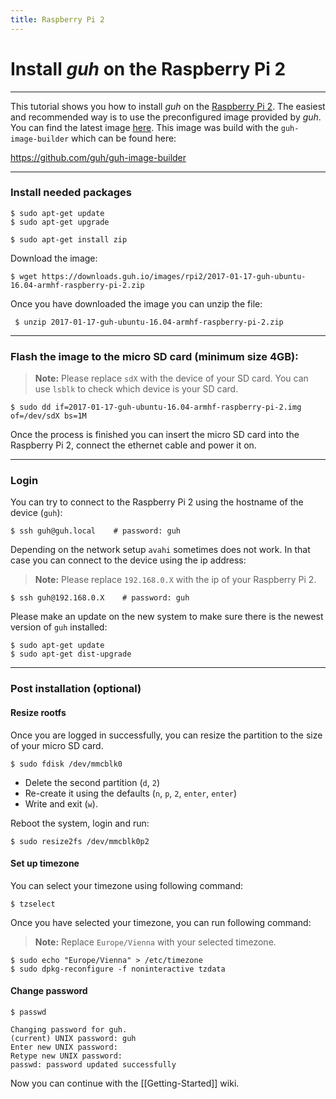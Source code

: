 ```yaml
---
title: Raspberry Pi 2
---
```


# Install *guh* on the Raspberry Pi 2
--------------------------------------------

This tutorial shows you how to install *guh* on the [Raspberry Pi 2](https://www.raspberrypi.org/documentation/hardware/raspberrypi/models/README.md). The easiest and recommended way is to use the preconfigured image provided by *guh*. You can find the latest image [here](https://downloads.guh.io/images/rpi2/2017-01-17-guh-ubuntu-16.04-armhf-raspberry-pi-2.zip). This image was build with the `guh-image-builder` which can be found here:

https://github.com/guh/guh-image-builder

-----------------------------------------------------
### Install needed packages
    
    $ sudo apt-get update
    $ sudo apt-get upgrade
    
    $ sudo apt-get install zip


Download the image:

    $ wget https://downloads.guh.io/images/rpi2/2017-01-17-guh-ubuntu-16.04-armhf-raspberry-pi-2.zip

Once you have downloaded the image you can unzip the file:
   
     $ unzip 2017-01-17-guh-ubuntu-16.04-armhf-raspberry-pi-2.zip


-----------------------------------------------------
### Flash the image to the micro SD card (minimum size 4GB):

> **Note:** Please replace `sdX` with the device of your SD card. You can use `lsblk` to check which device is your SD card. 


    $ sudo dd if=2017-01-17-guh-ubuntu-16.04-armhf-raspberry-pi-2.img of=/dev/sdX bs=1M

Once the process is finished you can insert the micro SD card into the Raspberry Pi 2, connect the ethernet cable and power it on.

-----------------------------------------------------

### Login 
You can try to connect to the Raspberry Pi 2 using the hostname of the device (`guh`):

    $ ssh guh@guh.local    # password: guh

Depending on the network setup `avahi` sometimes does not work. In that case you can connect to the device using the ip address:

> **Note:** Please replace `192.168.0.X` with the ip of your Raspberry Pi 2.

    $ ssh guh@192.168.0.X    # password: guh

Please make an update on the new system to make sure there is the newest version of `guh` installed:

    $ sudo apt-get update
    $ sudo apt-get dist-upgrade


-----------------------------------------------------
### Post installation (optional)

#### Resize rootfs

Once you are logged in successfully, you can resize the partition to the size of your micro SD card.

    $ sudo fdisk /dev/mmcblk0

* Delete the second partition (`d`, `2`) 
* Re-create it using the defaults (`n`, `p`, `2`, `enter`, `enter`) 
* Write and exit (`w`). 

Reboot the system, login and run:

    $ sudo resize2fs /dev/mmcblk0p2

#### Set up timezone

You can select your timezone using following command:

    $ tzselect

Once you have selected your timezone, you can run following command:
> **Note:** Replace `Europe/Vienna` with your selected timezone.

    $ sudo echo "Europe/Vienna" > /etc/timezone
    $ sudo dpkg-reconfigure -f noninteractive tzdata

#### Change password

    $ passwd
  
    Changing password for guh.
    (current) UNIX password: guh
    Enter new UNIX password:
    Retype new UNIX password:
    passwd: password updated successfully


Now you can continue with the [[Getting-Started]] wiki.
